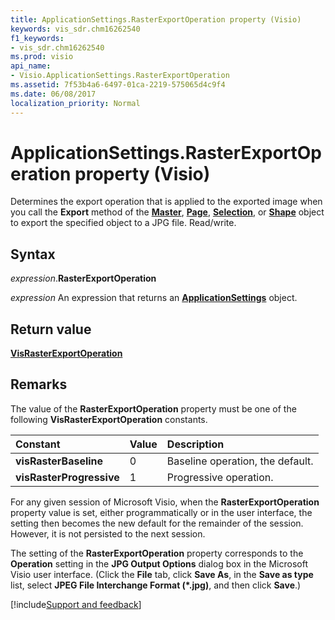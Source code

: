 ```yaml
---
title: ApplicationSettings.RasterExportOperation property (Visio)
keywords: vis_sdr.chm16262540
f1_keywords:
- vis_sdr.chm16262540
ms.prod: visio
api_name:
- Visio.ApplicationSettings.RasterExportOperation
ms.assetid: 7f53b4a6-6497-01ca-2219-575065d4c9f4
ms.date: 06/08/2017
localization_priority: Normal
---
```



# ApplicationSettings.RasterExportOperation property (Visio)

Determines the export operation that is applied to the exported image when you call the  **Export** method of the **[Master](Visio.Master.md)**, **[Page](Visio.Page.md)**, **[Selection](Visio.Selection.md)**, or **[Shape](Visio.Shape.md)** object to export the specified object to a JPG file. Read/write.


## Syntax

_expression_.**RasterExportOperation**

 _expression_ An expression that returns an **[ApplicationSettings](Visio.ApplicationSettings.md)** object.


## Return value

 **[VisRasterExportOperation](Visio.VisRasterExportOperation.md)**


## Remarks

The value of the  **RasterExportOperation** property must be one of the following **VisRasterExportOperation** constants.



|Constant|Value|Description|
|:-----|:-----|:-----|
| **visRasterBaseline**|0|Baseline operation, the default.|
| **visRasterProgressive**|1|Progressive operation.|

For any given session of Microsoft Visio, when the  **RasterExportOperation** property value is set, either programmatically or in the user interface, the setting then becomes the new default for the remainder of the session. However, it is not persisted to the next session.

The setting of the  **RasterExportOperation** property corresponds to the **Operation** setting in the **JPG Output Options** dialog box in the Microsoft Visio user interface. (Click the **File** tab, click **Save As**, in the  **Save as type** list, select **JPEG File Interchange Format (*.jpg)**, and then click  **Save**.)

[!include[Support and feedback](~/includes/feedback-boilerplate.md)]